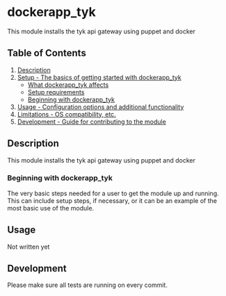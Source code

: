 # dockerapp_tyk

This module installs the tyk api gateway using puppet and docker

## Table of Contents

1. [Description](#description)
1. [Setup - The basics of getting started with dockerapp_tyk](#setup)
    * [What dockerapp_tyk affects](#what-dockerapp_tyk-affects)
    * [Setup requirements](#setup-requirements)
    * [Beginning with dockerapp_tyk](#beginning-with-dockerapp_tyk)
1. [Usage - Configuration options and additional functionality](#usage)
1. [Limitations - OS compatibility, etc.](#limitations)
1. [Development - Guide for contributing to the module](#development)

## Description

This module installs the tyk api gateway using puppet and docker


### Beginning with dockerapp_tyk

The very basic steps needed for a user to get the module up and running. This
can include setup steps, if necessary, or it can be an example of the most basic
use of the module.

## Usage

Not written yet


## Development

Please make sure all tests are running on every commit. 

